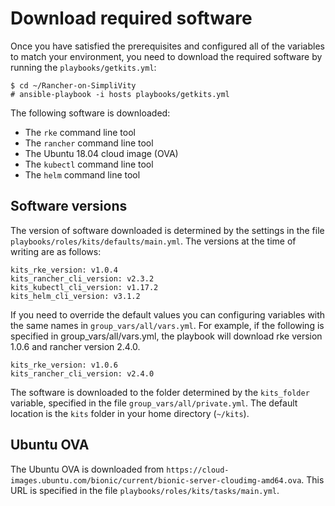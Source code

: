 # Download required software

Once you have satisfied the prerequisites and configured all of the variables to match your environment,
you need to download the required software by running the `playbooks/getkits.yml`:

```
$ cd ~/Rancher-on-SimpliVity
# ansible-playbook -i hosts playbooks/getkits.yml
```

The following software is downloaded:

- The `rke` command line tool
- The `rancher` command line tool
- The Ubuntu 18.04 cloud image (OVA)
- The `kubectl` command line tool
- The `helm` command line tool

## Software versions

The version of software downloaded is determined by the settings in the file `playbooks/roles/kits/defaults/main.yml`.
The versions at the time of writing are as follows:

```
kits_rke_version: v1.0.4
kits_rancher_cli_version: v2.3.2
kits_kubectl_cli_version: v1.17.2
kits_helm_cli_version: v3.1.2
```

If you need to override the default values you can configuring variables with the same names in `group_vars/all/vars.yml`. For example, if the following is specified in group_vars/all/vars.yml, the playbook will download rke version 1.0.6 and rancher version 2.4.0.

```
kits_rke_version: v1.0.6
kits_rancher_cli_version: v2.4.0
```

The software is downloaded to the folder determined by the `kits_folder` variable, specified in the
file `group_vars/all/private.yml`. The default location is the `kits` folder in your home directory (`~/kits`).

## Ubuntu OVA

The Ubuntu OVA is downloaded from `https://cloud-images.ubuntu.com/bionic/current/bionic-server-cloudimg-amd64.ova`.
This URL is specified in the file `playbooks/roles/kits/tasks/main.yml`.
